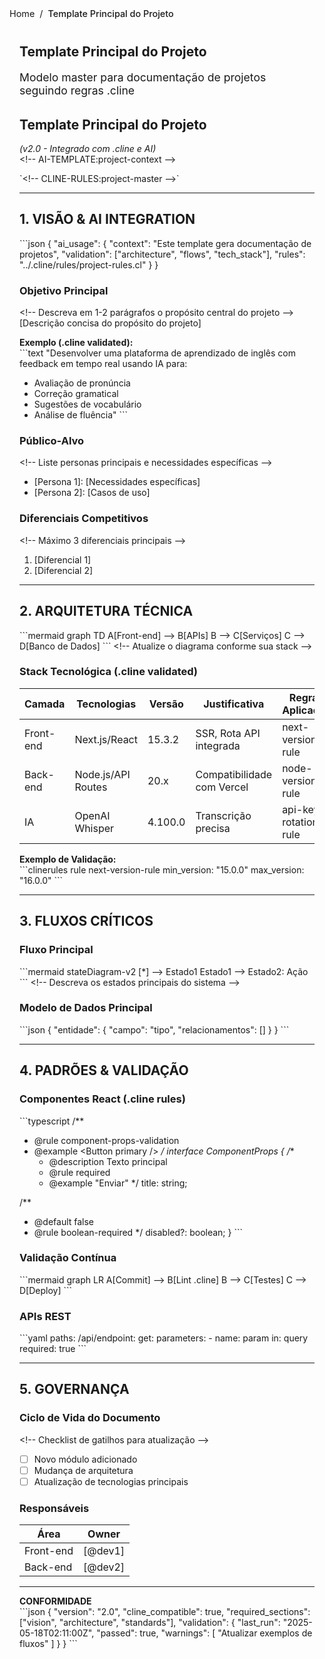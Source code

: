 <nav class="breadcrumbs">
  <a href="/index.html">Home</a>
  <span class="separator">/</span>
  <span class="current">Template Principal do Projeto</span>
</nav>

<article class="documentation-content">
  <h1>Template Principal do Projeto</h1>
  
  <p class="description">Modelo master para documentação de projetos seguindo regras .cline</p>

  
# Template Principal do Projeto  
*(v2.0 - Integrado com .cline e AI)*  
&lt;!-- AI-TEMPLATE:project-context --&gt;  

&#x60;&lt;!-- CLINE-RULES:project-master --&gt;&#x60;

---

## **1. VISÃO &amp; AI INTEGRATION**  
&#x60;&#x60;&#x60;json
{
  &quot;ai_usage&quot;: {
    &quot;context&quot;: &quot;Este template gera documentação de projetos&quot;,
    &quot;validation&quot;: [&quot;architecture&quot;, &quot;flows&quot;, &quot;tech_stack&quot;],
    &quot;rules&quot;: &quot;../.cline/rules/project-rules.cl&quot;
  }
}

### Objetivo Principal  
&lt;!-- Descreva em 1-2 parágrafos o propósito central do projeto --&gt;  
[Descrição concisa do propósito do projeto]  

**Exemplo (.cline validated):**  
&#x60;&#x60;&#x60;text
&quot;Desenvolver uma plataforma de aprendizado de inglês com feedback em tempo real usando IA para:
- Avaliação de pronúncia
- Correção gramatical
- Sugestões de vocabulário
- Análise de fluência&quot;
&#x60;&#x60;&#x60;

### Público-Alvo  
&lt;!-- Liste personas principais e necessidades específicas --&gt;  
- [Persona 1]: [Necessidades específicas]  
- [Persona 2]: [Casos de uso]  

### Diferenciais Competitivos  
&lt;!-- Máximo 3 diferenciais principais --&gt;  
1. [Diferencial 1]  
2. [Diferencial 2]  

---

## **2. ARQUITETURA TÉCNICA**  
&#x60;&#x60;&#x60;mermaid
graph TD
    A[Front-end] --&gt; B[APIs]
    B --&gt; C[Serviços]
    C --&gt; D[Banco de Dados]
&#x60;&#x60;&#x60;
&lt;!-- Atualize o diagrama conforme sua stack --&gt;  

### Stack Tecnológica (.cline validated)  
| Camada         | Tecnologias               | Versão   | Justificativa              | Regras Aplicadas          |
|----------------|---------------------------|----------|----------------------------|---------------------------|
| Front-end      | Next.js/React             | 15.3.2   | SSR, Rota API integrada    | next-version-rule         |
| Back-end       | Node.js/API Routes        | 20.x     | Compatibilidade com Vercel | node-version-rule         |
| IA             | OpenAI Whisper            | 4.100.0  | Transcrição precisa        | api-key-rotation-rule     |

**Exemplo de Validação:**  
&#x60;&#x60;&#x60;clinerules
rule next-version-rule
  min_version: &quot;15.0.0&quot;
  max_version: &quot;16.0.0&quot;
&#x60;&#x60;&#x60;

---

## **3. FLUXOS CRÍTICOS**  
### Fluxo Principal  
&#x60;&#x60;&#x60;mermaid
stateDiagram-v2
    [*] --&gt; Estado1
    Estado1 --&gt; Estado2: Ação
&#x60;&#x60;&#x60;
&lt;!-- Descreva os estados principais do sistema --&gt;  

### Modelo de Dados Principal  
&#x60;&#x60;&#x60;json
{
  &quot;entidade&quot;: {
    &quot;campo&quot;: &quot;tipo&quot;,
    &quot;relacionamentos&quot;: []
  }
}
&#x60;&#x60;&#x60;

---

## **4. PADRÕES &amp; VALIDAÇÃO**  
### Componentes React (.cline rules)  
&#x60;&#x60;&#x60;typescript
/**
 * @rule component-props-validation
 * @example &lt;Button primary /&gt;
 */
interface ComponentProps {
  /** 
   * @description Texto principal 
   * @rule required
   * @example &quot;Enviar&quot;
   */
  title: string;
  
  /** 
   * @default false 
   * @rule boolean-required
   */
  disabled?: boolean;
}
&#x60;&#x60;&#x60;

### Validação Contínua  
&#x60;&#x60;&#x60;mermaid
graph LR
    A[Commit] --&gt; B[Lint .cline]
    B --&gt; C[Testes]
    C --&gt; D[Deploy]
&#x60;&#x60;&#x60;

### APIs REST  
&#x60;&#x60;&#x60;yaml
paths:
  /api/endpoint:
    get:
      parameters:
        - name: param
          in: query
          required: true
&#x60;&#x60;&#x60;

---

## **5. GOVERNANÇA**  
### Ciclo de Vida do Documento  
&lt;!-- Checklist de gatilhos para atualização --&gt;  
- [ ] Novo módulo adicionado  
- [ ] Mudança de arquitetura  
- [ ] Atualização de tecnologias principais  

### Responsáveis  
| Área          | Owner           |
|---------------|-----------------|
| Front-end     | [@dev1]         |
| Back-end      | [@dev2]         |

---

**CONFORMIDADE**  
&#x60;&#x60;&#x60;json
{
  &quot;version&quot;: &quot;2.0&quot;,
  &quot;cline_compatible&quot;: true,
  &quot;required_sections&quot;: [&quot;vision&quot;, &quot;architecture&quot;, &quot;standards&quot;],
  &quot;validation&quot;: {
    &quot;last_run&quot;: &quot;2025-05-18T02:11:00Z&quot;,
    &quot;passed&quot;: true,
    &quot;warnings&quot;: [
      &quot;Atualizar exemplos de fluxos&quot;
    ]
  }
}
&#x60;&#x60;&#x60;

</article>

<style>
.breadcrumbs {
  display: flex;
  align-items: center;
  gap: 0.5rem;
  font-size: 0.9rem;
  color: var(--text-secondary);
  margin-bottom: 2rem;
  padding-bottom: 0.5rem;
  border-bottom: 1px solid var(--border-color);
}

.breadcrumbs a {
  color: var(--link-color);
  text-decoration: none;
  transition: color 0.2s;
}

.breadcrumbs a:hover {
  color: var(--link-hover-color);
  text-decoration: underline;
}

.separator {
  color: var(--text-tertiary);
}

.current {
  font-weight: 500;
  color: var(--text-primary);
}

.documentation-content {
  max-width: 800px;
  margin: 0 auto;
  padding: 0 1rem;
}

.description {
  font-size: 1.1rem;
  color: var(--text-secondary);
  margin-bottom: 2rem;
}
</style>
